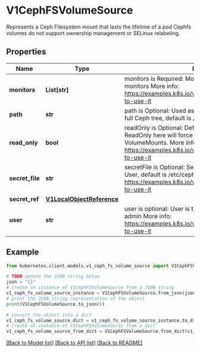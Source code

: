 # V1CephFSVolumeSource

Represents a Ceph Filesystem mount that lasts the lifetime of a pod Cephfs volumes do not support ownership management or SELinux relabeling.

## Properties

Name | Type | Description | Notes
------------ | ------------- | ------------- | -------------
**monitors** | **List[str]** | monitors is Required: Monitors is a collection of Ceph monitors More info: https://examples.k8s.io/volumes/cephfs/README.md#how-to-use-it | 
**path** | **str** | path is Optional: Used as the mounted root, rather than the full Ceph tree, default is / | [optional] 
**read_only** | **bool** | readOnly is Optional: Defaults to false (read/write). ReadOnly here will force the ReadOnly setting in VolumeMounts. More info: https://examples.k8s.io/volumes/cephfs/README.md#how-to-use-it | [optional] 
**secret_file** | **str** | secretFile is Optional: SecretFile is the path to key ring for User, default is /etc/ceph/user.secret More info: https://examples.k8s.io/volumes/cephfs/README.md#how-to-use-it | [optional] 
**secret_ref** | [**V1LocalObjectReference**](V1LocalObjectReference.md) |  | [optional] 
**user** | **str** | user is optional: User is the rados user name, default is admin More info: https://examples.k8s.io/volumes/cephfs/README.md#how-to-use-it | [optional] 

## Example

```python
from kubernetes.client.models.v1_ceph_fs_volume_source import V1CephFSVolumeSource

# TODO update the JSON string below
json = "{}"
# create an instance of V1CephFSVolumeSource from a JSON string
v1_ceph_fs_volume_source_instance = V1CephFSVolumeSource.from_json(json)
# print the JSON string representation of the object
print(V1CephFSVolumeSource.to_json())

# convert the object into a dict
v1_ceph_fs_volume_source_dict = v1_ceph_fs_volume_source_instance.to_dict()
# create an instance of V1CephFSVolumeSource from a dict
v1_ceph_fs_volume_source_from_dict = V1CephFSVolumeSource.from_dict(v1_ceph_fs_volume_source_dict)
```
[[Back to Model list]](../README.md#documentation-for-models) [[Back to API list]](../README.md#documentation-for-api-endpoints) [[Back to README]](../README.md)


